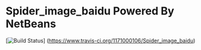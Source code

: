 # Spider_image_baidu Powered By NetBeans
[![Build Status](https://www.travis-ci.org/1171000106/Spider_image_baidu.svg?branch=master)]
(https://www.travis-ci.org/1171000106/Spider_image_baidu)